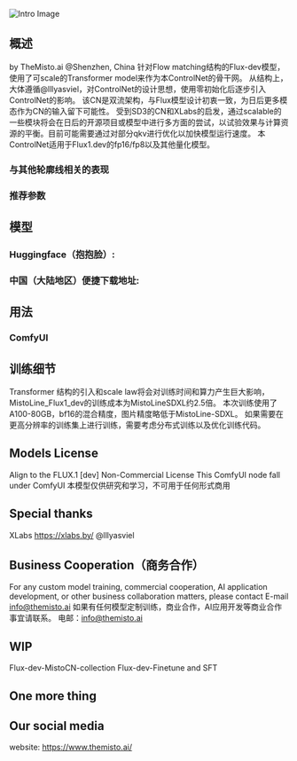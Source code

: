 ![Intro Image]()  
## 概述
by TheMisto.ai @Shenzhen, China
针对Flow matching结构的Flux-dev模型，使用了可scale的Transformer model来作为本ControlNet的骨干网。
从结构上，大体遵循@lllyasviel，对ControlNet的设计思想，使用零初始化后逐步引入ControlNet的影响。
该CN是双流架构，与Flux模型设计初衷一致，为日后更多模态作为CN的输入留下可能性。
受到SD3的CN和XLabs的启发，通过scalable的一些模块将会在日后的开源项目或模型中进行多方面的尝试，以试验效果与计算资源的平衡。目前可能需要通过对部分qkv进行优化以加快模型运行速度。
本ControlNet适用于Flux1.dev的fp16/fp8以及其他量化模型。

### 与其他轮廓线相关的表现

### 推荐参数


## 模型

### Huggingface（抱抱脸）:

### 中国（大陆地区）便捷下载地址:

## 用法

### ComfyUI


## 训练细节
Transformer 结构的引入和scale law将会对训练时间和算力产生巨大影响，MistoLine_Flux1_dev的训练成本为MistoLineSDXL约2.5倍。
本次训练使用了A100-80GB，bf16的混合精度，图片精度略低于MistoLine-SDXL。
如果需要在更高分辨率的训练集上进行训练，需要考虑分布式训练以及优化训练代码。


## Models License
Align to the FLUX.1 [dev] Non-Commercial License
This ComfyUI node fall under ComfyUI
本模型仅供研究和学习，不可用于任何形式商用

## Special thanks
XLabs https://xlabs.by/
@lllyasviel


## Business Cooperation（商务合作）
For any custom model training, commercial cooperation, AI application development, or other business collaboration matters, please contact E-mail info@themisto.ai
如果有任何模型定制训练，商业合作，AI应用开发等商业合作事宜请联系。 电邮：info@themisto.ai

## WIP
Flux-dev-MistoCN-collection
Flux-dev-Finetune and SFT

## One more thing


## Our social media
website: https://www.themisto.ai/
